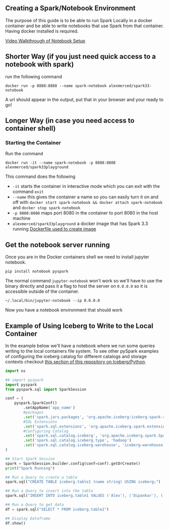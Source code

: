 ## Creating a Spark/Notebook Environment

The purpose of this guide is to be able to run Spark Locally in a docker container and be able to write notebooks that use Spark from that container. Having docker installed is required.

[Video Walkthrough of Notebook Setup](https://youtu.be/Q4Ze8ztaMo0)

## Shorter Way (if you just need quick access to a notebook with spark)

run the following command
```
docker run -p 8888:8888 --name spark-notebook alexmerced/spark33-notebook
```
A url should appear in the output, put that in your browser and your ready to go!

## Longer Way (in case you need access to container shell)

### Starting the Container

Run the command

```
docker run -it --name spark-notebook -p 8888:8888 alexmerced/spark33playground
```

This command does the following
- `-it` starts the container in interactive mode which you can exit with the command `exit`
- `--name` this gives the container a name so you can easily turn it on and off with `docker start spark-notebook && docker attach spark-notebook` and `docker stop spark-notebook`
- `-p 8080:8080` maps port 8080 in the container to port 8080 in the host machine
- `alexmerced/spark33playground` a docker image that has Spark 3.3 running [Dockerfile used to create image](https://github.com/AlexMercedCoder/apache-iceberg-docker-starter-image/blob/main/SPARK33ICEBERGNESSIE.DOCKERFILE)

## Get the notebook server running

Once you are in the Docker containers shell we need to install jupyter notebook.

```
pip install notebook pyspark
```

The normal command `jupyter-notebook` won't work so we'll have to use the binary directly and pass it a flag to host the server on `0.0.0.0` so it is accessible outside of the container.

```
~/.local/bin/jupyter-notebook --ip 0.0.0.0
```

Now you have a notebook environment that should work

## Example of Using Iceberg to Write to the Local Container

In the example below we'll have a notebook where we run some queries writing to the local containers file system. To see other pySpark examples of configuring the iceberg catalog for different catalogs and storage contexts checkout [this section of this repository on Iceberg/Python](https://github.com/developer-advocacy-dremio/quick-guides-from-dremio/blob/main/icebergpyspark.md).

```py
import os

## import pyspark
import pyspark
from pyspark.sql import SparkSession

conf = (
    pyspark.SparkConf()
        .setAppName('app_name')
  		#packages
        .set('spark.jars.packages', 'org.apache.iceberg:iceberg-spark-runtime-3.3_2.12:1.0.0,software.amazon.awssdk:bundle:2.17.178,software.amazon.awssdk:url-connection-client:2.17.178')
  		#SQL Extensions
        .set('spark.sql.extensions', 'org.apache.iceberg.spark.extensions.IcebergSparkSessionExtensions')
  		#Configuring Catalog
        .set('spark.sql.catalog.iceberg', 'org.apache.iceberg.spark.SparkCatalog')
        .set('spark.sql.catalog.iceberg.type', 'hadoop')
        .set('spark.sql.catalog.iceberg.warehouse', 'iceberg-warehouse')
)

## Start Spark Session
spark = SparkSession.builder.config(conf=conf).getOrCreate()
print("Spark Running")

## Run a Query to create a table
spark.sql("CREATE TABLE iceberg.table1 (name string) USING iceberg;")

## Run a Query to insert into the table
spark.sql("INSERT INTO iceberg.table1 VALUES ('Alex'), ('Dipankar'), ('Jason')")

## Run a Query to get data
df = spark.sql("SELECT * FROM iceberg.table1")

## Display Dataframe
df.show()
```
